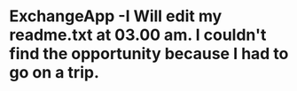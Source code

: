 # ExchangeApp -I Will edit my readme.txt at 03.00 am. I couldn't find the opportunity because I had to go on a trip.

